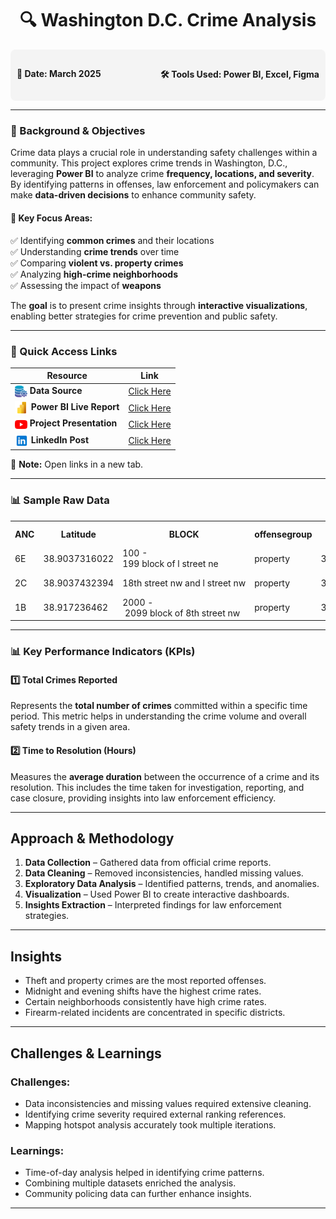 <h1 align="center">🔍 Washington D.C. Crime Analysis</h1>

<div style="display: flex; justify-content: space-between; padding: 10px; background-color: #f4f4f4; border-radius: 8px;">
    <h4>📅 Date: March 2025</h4>
    <h4>🛠️ Tools Used: Power BI, Excel, Figma</h4>
</div>

---

### 📌 Background & Objectives  

Crime data plays a crucial role in understanding safety challenges within a community. This project explores crime trends in Washington, D.C., leveraging **Power BI** to analyze crime **frequency, locations, and severity**. By identifying patterns in offenses, law enforcement and policymakers can make **data-driven decisions** to enhance community safety.  

#### 🔹 Key Focus Areas:  
✅ Identifying **common crimes** and their locations   
✅ Understanding **crime trends** over time   
✅ Comparing **violent vs. property crimes**   
✅ Analyzing **high-crime neighborhoods**   
✅ Assessing the impact of **weapons**   

The **goal** is to present crime insights through **interactive visualizations**, enabling better strategies for crime prevention and public safety.  

---

### 🔗 Quick Access Links  

| Resource | Link |
|----------|------|
| <img src="https://github.com/Chakradhar-M/PBI_Images/blob/main/Portfolio_Icons/database.png?raw=true" width="20" style="vertical-align:middle;"> **Data Source** | [Click Here](https://zoomcharts.com/en/microsoft-power-bi-custom-visuals/challenges/onyx-data-march-2025) |
| <img src="https://github.com/Chakradhar-M/PBI_Images/blob/main/Portfolio_Icons/power-bi.png?raw=true" width="22" style="vertical-align:middle;"> **Power BI Live Report** | [Click Here](https://app.powerbi.com/view?r=eyJrIjoiMWIyY2EyMTgtOTcxMi00NzRmLWE2MzMtOTA5ZWVmZjRjMzI3IiwidCI6IjQ2NTRiNmYxLTBlNDctNDU3OS1hOGExLTAyZmU5ZDk0M2M3YiIsImMiOjl9) |
| <img src="https://github.com/Chakradhar-M/PBI_Images/blob/main/Portfolio_Icons/youtube.png?raw=true" width="20" style="vertical-align:middle;"> **Project Presentation** | [Click Here](#) |
| <img src="https://github.com/Chakradhar-M/PBI_Images/blob/main/Portfolio_Icons/linkedin.png?raw=true" width="22" style="vertical-align:middle;"> **LinkedIn Post** | [Click Here](https://www.linkedin.com/posts/chakradhar-mantena_crime-analysis-dashboard-activity-7310133766541164544-8A8h?utm_source=share&utm_medium=member_desktop&rcm=ACoAAD9y4SkBuDMCUOFBEF1QAO3K3-8MrRRtZZk) |

📌 **Note:** Open links in a new tab.  



---

### 📊 Sample Raw Data  

<table border="0" cellspacing="1" cellpadding="8">
  <tr>
    <th>ANC</th><th>Latitude</th><th>BLOCK</th><th>offensegroup</th><th>location</th><th>sector</th><th>YBLOCK</th><th>METHOD</th><th>CCN</th><th>END_DATE</th><th>LONGITUDE</th><th>offense-text</th><th>NEIGHBORHOOD_CLUSTER</th><th>SHIFT</th><th>PSA</th><th>CENSUS_TRACT</th><th>WARD</th><th>BID</th><th>OCTO_RECORD_ID</th><th>DISTRICT</th><th>XBLOCK</th><th>YEAR</th><th>REPORT_DATE</th><th>ucr-rank</th><th>offensekey</th><th>START_DATE</th><th>VOTING_PRECINCT</th><th>OFFENSE</th><th>BLOCK_GROUP</th>
  </tr>
  <tr>
    <td>6E</td><td>38.9037316022</td><td>100 - 199&nbsp;block&nbsp;of&nbsp;l&nbsp;street&nbsp;ne</td><td>property</td><td>38.9037316022,-77.0047283051</td><td>5D1</td><td>137319.55</td><td>others</td><td>25002077</td><td>&nbsp;</td><td>-77.0047283051</td><td>theft/other</td><td>cluster 25</td><td>evening</td><td>501</td><td>010603</td><td>6</td><td>noma</td><td>&nbsp;</td><td>5</td><td>399589.87</td><td>2025</td><td>1/4/2025,&nbsp;10:13:33&nbsp;PM</td><td>6</td><td>property|theft/other</td><td>1/4/2025,&nbsp;9:24:00&nbsp;PM</td><td>precinct 144</td><td>theft/other</td><td>010603 3</td>
  </tr>
  <tr>
    <td>2C</td><td>38.9037432394</td><td>18th&nbsp;street&nbsp;nw&nbsp;and&nbsp;l&nbsp;street&nbsp;nw</td><td>property</td><td>38.9037432394,-77.0416730027</td><td>2D3</td><td>137321.65625287</td><td>others</td><td>25008226</td><td>&nbsp;</td><td>-77.0416730027</td><td>theft&nbsp;f/auto</td><td>cluster 6</td><td>midnight</td><td>207</td><td>010700</td><td>2</td><td>golden triangle</td><td>&nbsp;</td><td>2</td><td>396385.3125066</td><td>2025</td><td>1/18/2025,&nbsp;4:03:46&nbsp;AM</td><td>7</td><td>property|theft&nbsp;f/auto</td><td>1/18/2025,&nbsp;3:15:00&nbsp;AM</td><td>precinct 17</td><td>theft&nbsp;f/auto</td><td>010700 1</td>
  </tr>
  <tr>
    <td>1B</td><td>38.917236462</td><td>2000&nbsp;-&nbsp;2099&nbsp;block&nbsp;of&nbsp;8th&nbsp;street&nbsp;nw</td><td>property</td><td>38.917236462,-77.0229457261</td><td>3D2</td><td>138818.94</td><td>others</td><td>25013256</td><td>1/28/2025,&nbsp;12:50:00&nbsp;PM</td><td>-77.0229457261</td><td>theft/other</td><td>cluster 3</td><td>day</td><td>305</td><td>003500</td><td>1</td><td>&nbsp;</td><td>&nbsp;</td><td>3</td><td>398010.08</td><td>2025</td><td>1/28/2025,&nbsp;1:14:31&nbsp;PM</td><td>6</td><td>property|theft/other</td><td>1/28/2025,&nbsp;12:21:00&nbsp;PM</td><td>precinct 37</td><td>theft/other</td><td>003500 3</td>
  </tr>
</table>



---

### 📊 Key Performance Indicators (KPIs)

#### 1️⃣ Total Crimes Reported  
Represents the **total number of crimes** committed within a specific time period. This metric helps in understanding the crime volume and overall safety trends in a given area.  

#### 2️⃣ Time to Resolution (Hours)  
Measures the **average duration** between the occurrence of a crime and its resolution. This includes the time taken for investigation, reporting, and case closure, providing insights into law enforcement efficiency.  

---

## Approach & Methodology
1. **Data Collection** – Gathered data from official crime reports.
2. **Data Cleaning** – Removed inconsistencies, handled missing values.
3. **Exploratory Data Analysis** – Identified patterns, trends, and anomalies.
4. **Visualization** – Used Power BI to create interactive dashboards.
5. **Insights Extraction** – Interpreted findings for law enforcement strategies.

---

## Insights
- Theft and property crimes are the most reported offenses.
- Midnight and evening shifts have the highest crime rates.
- Certain neighborhoods consistently have high crime rates.
- Firearm-related incidents are concentrated in specific districts.

---

## Challenges & Learnings
### **Challenges:**
- Data inconsistencies and missing values required extensive cleaning.
- Identifying crime severity required external ranking references.
- Mapping hotspot analysis accurately took multiple iterations.

### **Learnings:**
- Time-of-day analysis helped in identifying crime patterns.
- Combining multiple datasets enriched the analysis.
- Community policing data can further enhance insights.

---


